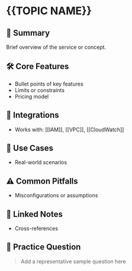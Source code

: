 # {{TOPIC NAME}}

## 📌 Summary
Brief overview of the service or concept.

## 🛠️ Core Features
- Bullet points of key features
- Limits or constraints
- Pricing model

## 🔗 Integrations
- Works with: [[IAM]], [[VPC]], [[CloudWatch]]

## 📘 Use Cases
- Real-world scenarios

## ⚠️ Common Pitfalls
- Misconfigurations or assumptions

## 🔁 Linked Notes
- Cross-references

## 🧪 Practice Question
> Add a representative sample question here
